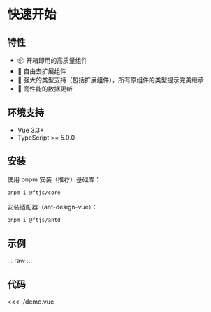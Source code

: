 # 快速开始

## 特性

- 📦 开箱即用的高质量组件
- 🎨 自由去扩展组件
- 💪 强大的类型支持（包括扩展组件），所有原组件的类型提示完美继承
- 🚀 高性能的数据更新

## 环境支持

- Vue 3.3+
- TypeScript >= 5.0.0

## 安装

使用 pnpm 安装（推荐）基础库：

```bash
pnpm i @ftjs/core
```

安装适配器（ant-design-vue）：

```bash
pnpm i @ftjs/antd
```

## 示例

<script setup lang="ts">
import Demo from "./demo.vue";
</script>

::: raw
<Demo />
:::

## 代码

<<< ./demo.vue
